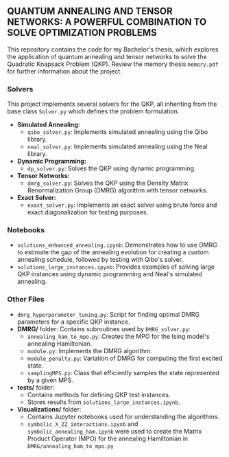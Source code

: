 ## QUANTUM ANNEALING AND TENSOR NETWORKS: A POWERFUL COMBINATION TO SOLVE OPTIMIZATION PROBLEMS

This repository contains the code for my Bachelor's thesis, which explores the application of quantum annealing and tensor networks to solve the Quadratic Knapsack Problem (QKP). Review the memory thesis `memory.pdf` for further information about the project.

### Solvers

This project implements several solvers for the QKP, all inheriting from the base class `Solver.py` which defines the problem formulation. 

- **Simulated Annealing:**
    - `qibo_solver.py`: Implements simulated annealing using the Qibo library.
    - `neal_solver.py`: Implements simulated annealing using the Neal library.
- **Dynamic Programming:**
    - `dp_solver.py`: Solves the QKP using dynamic programming.
- **Tensor Networks:**
    - `dmrg_solver.py`: Solves the QKP using the Density Matrix Renormalization Group (DMRG) algorithm with tensor networks.
- **Exact Solver:**
    - `exact_solver.py`: Implements an exact solver using brute force and exact diagonalization for testing purposes.

### Notebooks

- `solutions_enhanced_annealing.ipynb`: Demonstrates how to use DMRG to estimate the gap of the annealing evolution for creating a custom annealing schedule, followed by testing with Qibo's solver.
- `solutions_large_instances.ipynb`: Provides examples of solving large QKP instances using dynamic programming and Neal's simulated annealing.

### Other Files

- `dmrg_hyperparameter_tuning.py`: Script for finding optimal DMRG parameters for a specific QKP instance.
- **DMRG/** folder: Contains subroutines used by `DMRG_solver.py`:
    - `annealing_ham_to_mpo.py`: Creates the MPO for the Ising model's annealing Hamiltonian.
    - `module.py`: Implements the DMRG algorithm.
    - `module_penalty.py`: Variation of DMRG for computing the first excited state.
    - `samplingMPS.py`: Class that efficiently samples the state represented by a given MPS.
- **tests/** folder:
    - Contains methods for defining QKP test instances. 
    - Stores results from `solutions_large_instances.ipynb`.
- **Visualizations/** folder:
    - Contains Jupyter notebooks used for understanding the algorithms.
    - `symbolic_X_ZZ_interactions.ipynb` and `symbolic_annealing_ham.ipynb` were used to create the Matrix Product Operator (MPO) for the annealing Hamiltonian in `DMRG/annealing_ham_to_mpo.py`
